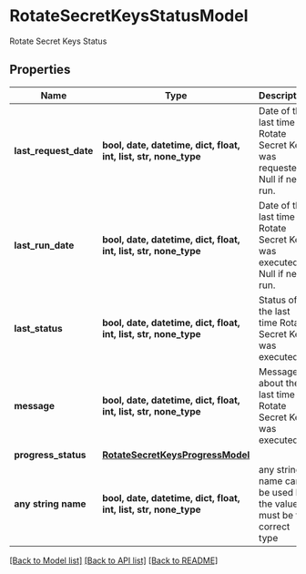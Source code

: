 # RotateSecretKeysStatusModel

Rotate Secret Keys Status

## Properties
Name | Type | Description | Notes
------------ | ------------- | ------------- | -------------
**last_request_date** | **bool, date, datetime, dict, float, int, list, str, none_type** | Date of the last time Rotate Secret Keys was requested. Null if never run. | [optional] 
**last_run_date** | **bool, date, datetime, dict, float, int, list, str, none_type** | Date of the last time Rotate Secret Keys was executed. Null if never run. | [optional] 
**last_status** | **bool, date, datetime, dict, float, int, list, str, none_type** | Status of the last time Rotate Secret Keys was executed. | [optional] 
**message** | **bool, date, datetime, dict, float, int, list, str, none_type** | Message about the last time Rotate Secret Keys was executed. | [optional] 
**progress_status** | [**RotateSecretKeysProgressModel**](RotateSecretKeysProgressModel.md) |  | [optional] 
**any string name** | **bool, date, datetime, dict, float, int, list, str, none_type** | any string name can be used but the value must be the correct type | [optional]

[[Back to Model list]](../README.md#documentation-for-models) [[Back to API list]](../README.md#documentation-for-api-endpoints) [[Back to README]](../README.md)


